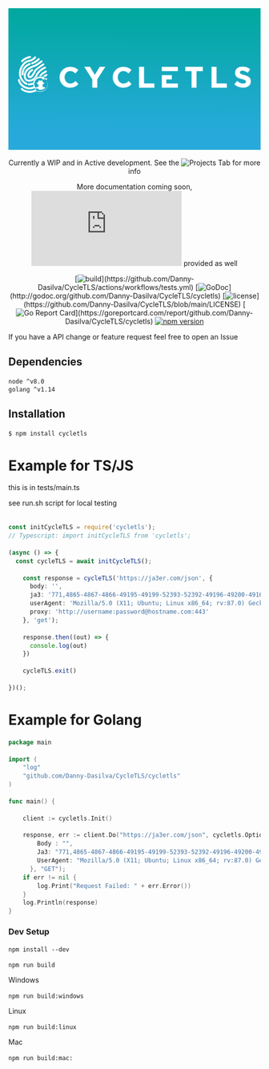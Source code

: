 <div align="center">
	<img src="docs/media/Banner.svg" alt="CycleTLS"/>
	<br>
	
Currently a WIP and in Active development. See the ![Projects](https://github.com/Danny-Dasilva/CycleTLS/projects/1) Tab for more info 


More documentation coming soon, ![Changelog](https://github.com/Danny-Dasilva/CycleTLS/blob/main/%20CHANGELOG.md) provided as well

	
	
[![build](https://github.com/Danny-Dasilva/CycleTLS/actions/workflows/tests.yml/badge.svg?)](https://github.com/Danny-Dasilva/CycleTLS/actions/workflows/tests.yml) 
[![GoDoc](http://img.shields.io/badge/go-documentation-blue.svg?)](http://godoc.org/github.com/Danny-Dasilva/CycleTLS/cycletls) 
[![license](https://img.shields.io/github/license/Danny-Dasilva/CycleTLS.svg?)](https://github.com/Danny-Dasilva/CycleTLS/blob/main/LICENSE)
[![Go Report Card](https://goreportcard.com/badge/github.com/Danny-Dasilva/CycleTLS/cycletls?)](https://goreportcard.com/report/github.com/Danny-Dasilva/CycleTLS/cycletls)
[![npm version](https://img.shields.io/npm/v/cycletls.svg?style=flat-square)](https://www.npmjs.org/package/cycletls)
</div>

<!-- [![install size](https://packagephobia.now.sh/badge?p=cycletls)](https://packagephobia.now.sh/result?p=cycletls) -->
 <!-- [![Build Status](http://img.shields.io/travis/mmatczuk/go-http-tunnel.svg?branch=master)](https://travis-ci.com/Danny-Dasilva/CycleTLS/cycletls)  -->




If you have a API change or feature request feel free to open an Issue


## Dependencies

```
node ^v8.0
golang ^v1.14
```

## Installation

```bash
$ npm install cycletls
```


# Example for TS/JS

this is in tests/main.ts

see run.sh script for local testing

```ts

const initCycleTLS = require('cycletls');
// Typescript: import initCycleTLS from 'cycletls';

(async () => {
  const cycleTLS = await initCycleTLS();

    const response = cycleTLS('https://ja3er.com/json', {
      body: '',
      ja3: '771,4865-4867-4866-49195-49199-52393-52392-49196-49200-49162-49161-49171-49172-51-57-47-53-10,0-23-65281-10-11-35-16-5-51-43-13-45-28-21,29-23-24-25-256-257,0',
      userAgent: 'Mozilla/5.0 (X11; Ubuntu; Linux x86_64; rv:87.0) Gecko/20100101 Firefox/87.0',
      proxy: 'http://username:password@hostname.com:443'
    }, 'get');

    response.then((out) => {
      console.log(out)
    })
	
    cycleTLS.exit()

})();

```


# Example for Golang

```go
package main

import (
	"log"
	"github.com/Danny-Dasilva/CycleTLS/cycletls"
)

func main() {

	client := cycletls.Init()

	response, err := client.Do("https://ja3er.com/json", cycletls.Options{
		Body : "",
		Ja3: "771,4865-4867-4866-49195-49199-52393-52392-49196-49200-49162-49161-49171-49172-51-57-47-53-10,0-23-65281-10-11-35-16-5-51-43-13-45-28-21,29-23-24-25-256-257,0",
		UserAgent: "Mozilla/5.0 (X11; Ubuntu; Linux x86_64; rv:87.0) Gecko/20100101 Firefox/87.0",
	  }, "GET");
	if err != nil {
		log.Print("Request Failed: " + err.Error())
	}
	log.Println(response)
}

```



### Dev Setup

`npm install --dev`

`npm run build`

Windows

`npm run build:windows`

Linux

`npm run build:linux`

Mac

`npm run build:mac:`


